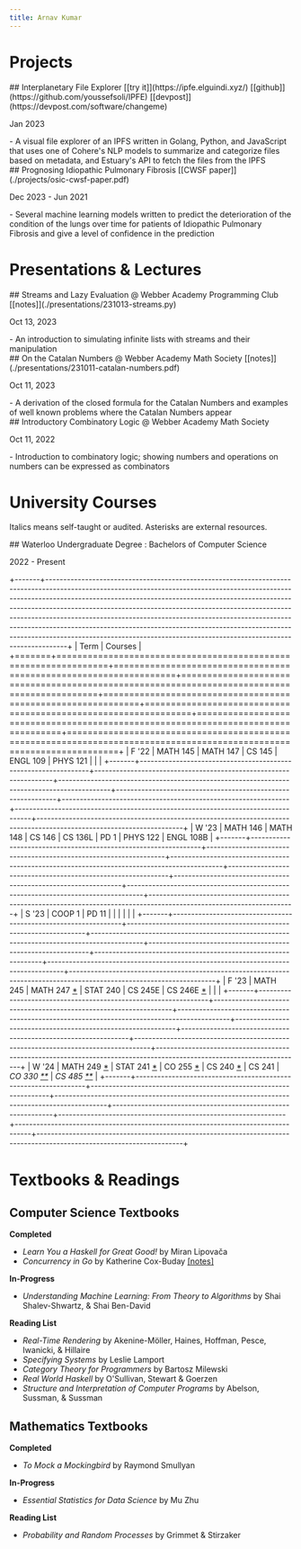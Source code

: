 ```yaml
---
title: Arnav Kumar
---
```


# Projects

<hgroup>
## Interplanetary File Explorer
[[try it]](https://ipfe.elguindi.xyz/) [[github]](https://github.com/youssefsoli/IPFE) [[devpost]](https://devpost.com/software/changeme)
<p class="date">Jan 2023</p>
</hgroup>
- A visual file explorer of an IPFS written in Golang, Python, and JavaScript that uses one of Cohere's NLP models to summarize and categorize files based on metadata, and Estuary's API to fetch the files from the IPFS

<hgroup>
## Prognosing Idiopathic Pulmonary Fibrosis
[[CWSF paper]](./projects/osic-cwsf-paper.pdf)
<p class="date">Dec 2023 - Jun 2021</p>
</hgroup>
- Several machine learning models written to predict the deterioration of the condition of the lungs over time for patients of Idiopathic Pulmonary Fibrosis and give a level of confidence in the prediction

# Presentations & Lectures

<hgroup>
## Streams and Lazy Evaluation
@ Webber Academy Programming Club
[[notes]](./presentations/231013-streams.py)
<p class="date">Oct 13, 2023</p>
</hgroup>
- An introduction to simulating infinite lists with streams and their manipulation

<hgroup>
## On the Catalan Numbers
@ Webber Academy Math Society
[[notes]](./presentations/231011-catalan-numbers.pdf)
<p class="date">Oct 11, 2023</p>
</hgroup>
- A derivation of the closed formula for the Catalan Numbers and examples of well known problems where the Catalan Numbers appear

<hgroup>
## Introductory Combinatory Logic
@ Webber Academy Math Society
<p class="date">Oct 11, 2022</p>
</hgroup>
- Introduction to combinatory logic; showing numbers and operations on numbers can be expressed as combinators

# University Courses

Italics means self-taught or audited.
Asterisks are external resources.

<hgroup>
## Waterloo Undergraduate Degree
: Bachelors of Computer Science
<p class="date">2022 - Present</p>
</hgroup>

+-------+------------------------------------------------------------------------------------------------------------------------------------------------------------------------------------------------------------------------------------------------------------------------------------------------------------------------------------------------------------------------------------------------------------------------------------------------------------------------------------------------------------------------------------------------------------------------+
| Term  | Courses                                                                                                                                                                                                                                                                                                                                                                                                                                                                                                                                                                |
+=======+================================================================+==================================================================+============================================================================================+=============================================================+===============================================================+==================================================================================+======================================================================================================================+
| F '22 | MATH 145                                                       | MATH 147                                                         | CS 145                                                                                     | ENGL 109                                                    | PHYS 121                                                      |                                                                                  |                                                                                                                      |
+-------+----------------------------------------------------------------+------------------------------------------------------------------+--------------------------------------------------------------------------------------------+-------------------------------------------------------------+---------------------------------------------------------------+----------------------------------------------------------------------------------+----------------------------------------------------------------------------------------------------------------------+
| W '23 | MATH 146                                                       | MATH 148                                                         | CS 146                                                                                     | CS 136L                                                     | PD 1                                                          | PHYS 122                                                                         | ENGL 108B                                                                                                            |
+-------+----------------------------------------------------------------+------------------------------------------------------------------+--------------------------------------------------------------------------------------------+-------------------------------------------------------------+---------------------------------------------------------------+----------------------------------------------------------------------------------+----------------------------------------------------------------------------------------------------------------------+
| S '23 | COOP 1                                                         | PD 11                                                            |                                                                                            |                                                             |                                                               |                                                                                  |                                                                                                                      |
+-------+----------------------------------------------------------------+------------------------------------------------------------------+--------------------------------------------------------------------------------------------+-------------------------------------------------------------+---------------------------------------------------------------+----------------------------------------------------------------------------------+----------------------------------------------------------------------------------------------------------------------+
| F '23 | MATH 245                                                       | MATH 247 [*](https://www.richardwu.ca/notes/math247-notes.pdf)   | STAT 240                                                                                   | CS 245E                                                     | CS 246E [*](https://notes.sibeliusp.com/pdf/1189/cs246e.pdf)  |                                                                                  |                                                                                                                      |
+-------+----------------------------------------------------------------+------------------------------------------------------------------+--------------------------------------------------------------------------------------------+-------------------------------------------------------------+---------------------------------------------------------------+----------------------------------------------------------------------------------+----------------------------------------------------------------------------------------------------------------------+
| W '24 | MATH 249 [*](https://melczer.ca/249/wagner_239_249_notes.pdf)  | STAT 241 [*](https://doi.org/10.1093/oso/9780192867735.001.0001) | CO 255 [*](https://csclub.uwaterloo.ca/~c2kent/LectureNotes/co255-1191/CO255_CKclass.pdf)  | CS 240 [*](https://cs.uwaterloo.ca/~plragde/flaneries/FDS/) | CS 241                                                        | *CO 330 [*](https://melczer.ca/330/WagnerNotes.pdf)[*](https://enumeration.ca/)* | *CS 485 [*](https://student.cs.uwaterloo.ca/~cs485/)[*](https://cs.uwaterloo.ca/~ppoupart/teaching/cs485-winter16/)* |
+-------+----------------------------------------------------------------+------------------------------------------------------------------+--------------------------------------------------------------------------------------------+-------------------------------------------------------------+---------------------------------------------------------------+----------------------------------------------------------------------------------+----------------------------------------------------------------------------------------------------------------------+

# Textbooks & Readings

## Computer Science Textbooks

**Completed**

- *Learn You a Haskell for Great Good!* by Miran Lipovača
- *Concurrency in Go* by Katherine Cox-Buday [[notes]](./readings/concurrency-in-go/notes.pdf)

**In-Progress**

- *Understanding Machine Learning: From Theory to Algorithms* by Shai Shalev-Shwartz, & Shai Ben-David

**Reading List**

- *Real-Time Rendering* by Akenine-Möller, Haines, Hoffman, Pesce, Iwanicki, & Hillaire
- *Specifying Systems* by Leslie Lamport
- *Category Theory for Programmers* by Bartosz Milewski
- *Real World Haskell* by O'Sullivan, Stewart & Goerzen
- *Structure and Interpretation of Computer Programs* by Abelson, Sussman, & Sussman

## Mathematics Textbooks

**Completed**

- *To Mock a Mockingbird* by Raymond Smullyan

**In-Progress**

- *Essential Statistics for Data Science* by Mu Zhu

**Reading List**

- *Probability and Random Processes* by Grimmet & Stirzaker

